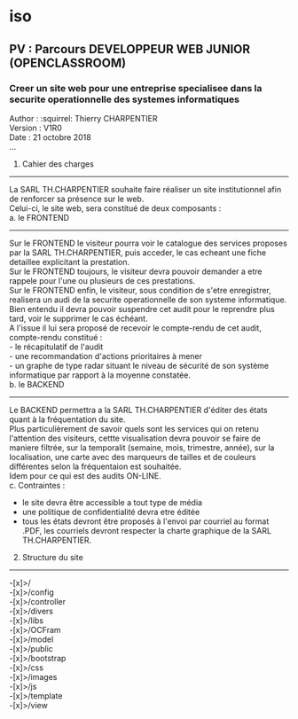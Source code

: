 # iso
## PV : Parcours DEVELOPPEUR WEB JUNIOR (OPENCLASSROOM)
### Creer un site web pour une entreprise specialisee dans la securite operationnelle des systemes informatiques
Author  : :squirrel: Thierry CHARPENTIER  
Version : V1R0  
Date    : 21 octobre 2018  
...
1. Cahier des charges 
_____________________

La SARL TH.CHARPENTIER souhaite faire réaliser un site institutionnel afin de renforcer sa présence sur le web.  
Celui-ci, le site web, sera  constitué de deux composants :  
   a. le FRONTEND  
   ______________
   Sur le FRONTEND le visiteur pourra voir le catalogue des services proposes par la SARL TH.CHARPENTIER, puis acceder, le cas echeant une fiche detaillee explicitant la prestation.  
   Sur le FRONTEND toujours, le visiteur devra pouvoir demander a etre rappele pour l'une ou plusieurs de ces prestations.  
   Sur le FRONTEND enfin, le visiteur, sous condition de s'etre enregistrer, realisera un audi de la securite operationnelle de son systeme informatique.  
   Bien entendu il devra pouvoir suspendre cet audit pour le reprendre plus tard, voir le supprimer le cas échéant.  
   A l'issue il lui sera proposé de recevoir le compte-rendu de cet audit, compte-rendu constitué :  
      - le récapitulatif de l'audit  
      - une recommandation d'actions prioritaires à mener  
      - un graphe de type radar situant le niveau de sécurité de son système informatique par rapport à la moyenne constatée.  
   b. le BACKEND  
   _____________
   Le BACKEND permettra a la SARL TH.CHARPENTIER d'éditer des états quant à la fréquentation du site.  
   Plus particulièrement de savoir quels sont les services qui on retenu l'attention des visiteurs, cettte visualisation devra pouvoir se faire de maniere filtrée, sur la temporalit (semaine, mois, trimestre, année), sur la localisation, une carte avec des marqueurs de tailles et de couleurs différentes selon la fréquentaion est souhaitée.  
   Idem pour ce qui est des audits ON-LINE.  
   c. Contraintes :  
   - le site devra être accessible a tout type de média  
   - une politique de confidentialité devra etre éditée  
   - tous les états devront être proposés à l'envoi par courriel au format .PDF, les courriels devront respecter la charte graphique de la SARL TH.CHARPENTIER.  
2. Structure du site  
____________________

   -[x]>/  
      -[x]>/config  
      -[x]>/controller  
      -[x]>/divers  
      -[x]>/libs  
         -[x]>/OCFram  
   -[x]>/model  
   -[x]>/public  
        -[x]>/bootstrap  
        -[x]>/css  
        -[x]>/images  
        -[x]>/js  
   -[x]>/template  
   -[x]>/view  
